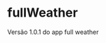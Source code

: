 # fullWeather
Versão 1.0.1 do app full weather

<img source="https://github.com/marcelorafael/fullWeather/blob/master/Full-Weather" />
